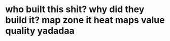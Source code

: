 who built this shit?
why did they build it?
map zone it
heat maps
value 
quality
yadadaa
====================================
